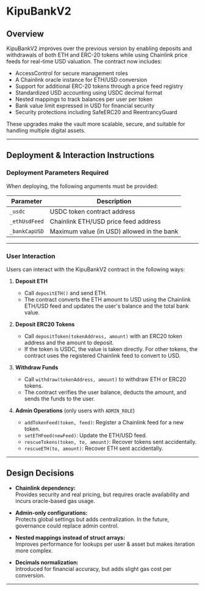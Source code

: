 # KipuBankV2 

## Overview

KipuBankV2 improves over the previous version by enabling deposits and withdrawals of both ETH and ERC-20 tokens while using Chainlink price feeds for real-time USD valuation. The contract now includes:

- AccessControl for secure management roles
- A Chainlink oracle instance for ETH/USD conversion
- Support for additional ERC-20 tokens through a price feed registry
- Standardized USD accounting using USDC decimal format
- Nested mappings to track balances per user per token
- Bank value limit expressed in USD for financial security
- Security protections including SafeERC20 and ReentrancyGuard

These upgrades make the vault more scalable, secure, and suitable for handling multiple digital assets.


---

## Deployment & Interaction Instructions

### Deployment Parameters Required
When deploying, the following arguments must be provided:

| Parameter | Description |
|----------|-------------|
| `_usdc` | USDC token contract address |
| `_ethUsdFeed` | Chainlink ETH/USD price feed address |
| `_bankCapUSD` | Maximum value (in USD) allowed in the bank |

---

### User Interaction

Users can interact with the KipuBankV2 contract in the following ways:

1. **Deposit ETH**  
   - Call `depositETH()` and send ETH.  
   - The contract converts the ETH amount to USD using the Chainlink ETH/USD feed and updates the user's balance and the total bank value.

2. **Deposit ERC20 Tokens**  
   - Call `depositToken(tokenAddress, amount)` with an ERC20 token address and the amount to deposit.  
   - If the token is USDC, the value is taken directly. For other tokens, the contract uses the registered Chainlink feed to convert to USD.

3. **Withdraw Funds**  
   - Call `withdraw(tokenAddress, amount)` to withdraw ETH or ERC20 tokens.  
   - The contract verifies the user balance, deducts the amount, and sends the funds to the user.

4. **Admin Operations** (only users with `ADMIN_ROLE`)  
   - `addTokenFeed(token, feed)`: Register a Chainlink feed for a new token.  
   - `setETHFeed(newFeed)`: Update the ETH/USD feed.  
   - `rescueTokens(token, to, amount)`: Recover tokens sent accidentally.  
   - `rescueETH(to, amount)`: Recover ETH sent accidentally.

---

## Design Decisions

- **Chainlink dependency:**  
  Provides security and real pricing, but requires oracle availability and incurs oracle-based gas usage.

- **Admin-only configurations:**  
  Protects global settings but adds centralization. In the future, governance could replace admin control.

- **Nested mappings instead of struct arrays:**  
  Improves performance for lookups per user & asset but makes iteration more complex.

- **Decimals normalization:**  
  Introduced for financial accuracy, but adds slight gas cost per conversion.


---



